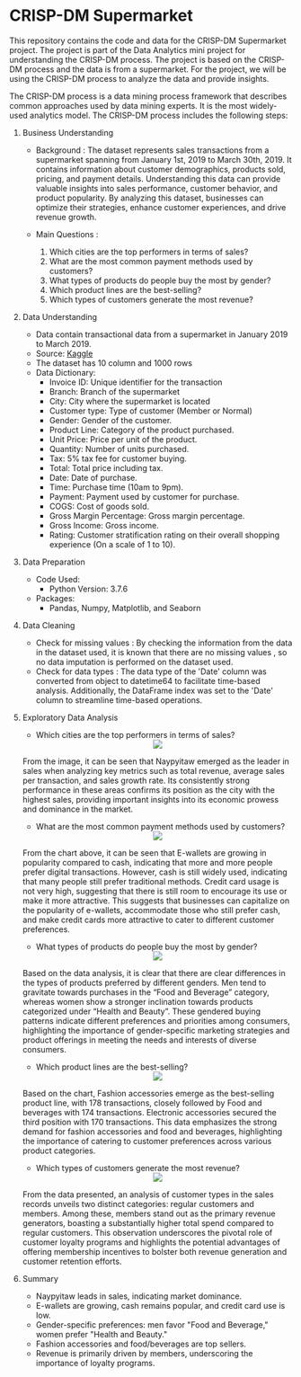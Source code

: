 # CRISP-DM Supermarket

This repository contains the code and data for the CRISP-DM Supermarket project. The project is part of the Data Analytics mini project for understanding the CRISP-DM process. The project is based on the CRISP-DM process and the data is from a supermarket. For the project, we will be using the CRISP-DM process to analyze the data and provide insights.

The CRISP-DM process is a data mining process framework that describes common approaches used by data mining experts. It is the most widely-used analytics model. The CRISP-DM process includes the following steps:

1. Business Understanding

   - Background : The dataset represents sales transactions from a supermarket spanning from January 1st, 2019 to March 30th, 2019. It contains information about customer demographics, products sold, pricing, and payment details. Understanding this data can provide valuable insights into sales performance, customer behavior, and product popularity. By analyzing this dataset, businesses can optimize their strategies, enhance customer experiences, and drive revenue growth.

   - Main Questions :
     1. Which cities are the top performers in terms of sales?
     2. What are the most common payment methods used by customers?
     3. What types of products do people buy the most by gender?
     4. Which product lines are the best-selling?
     5. Which types of customers generate the most revenue?

2. Data Understanding

   - Data contain transactional data from a supermarket in January 2019 to March 2019.
   - Source: [Kaggle](https://www.kaggle.com/aungpyaeap/supermarket-sales)
   - The dataset has 10 column and 1000 rows
   - Data Dictionary:
     - Invoice ID: Unique identifier for the transaction
     - Branch: Branch of the supermarket
     - City: City where the supermarket is located
     - Customer type: Type of customer (Member or Normal)
     - Gender: Gender of the customer.
     - Product Line: Category of the product purchased.
     - Unit Price: Price per unit of the product.
     - Quantity: Number of units purchased.
     - Tax: 5% tax fee for customer buying.
     - Total: Total price including tax.
     - Date: Date of purchase.
     - Time: Purchase time (10am to 9pm).
     - Payment: Payment used by customer for purchase.
     - COGS: Cost of goods sold.
     - Gross Margin Percentage: Gross margin percentage.
     - Gross Income: Gross income.
     - Rating: Customer stratification rating on their overall shopping experience (On a scale of 1 to 10).

3. Data Preparation

   - Code Used:
     - Python Version: 3.7.6
   - Packages:
     - Pandas, Numpy, Matplotlib, and Seaborn

4. Data Cleaning

   - Check for missing values :
     By checking the information from the data in the dataset used, it is known that there are no missing values , so no data imputation is performed on the dataset used.
   - Check for data types :
     The data type of the 'Date' column was converted from object to datetime64 to facilitate time-based analysis. Additionally, the DataFrame index was set to the 'Date' column to streamline time-based operations.

5. Exploratory Data Analysis

   - Which cities are the top performers in terms of sales?

    <div align="center"><img src="https://github.com/sisatput/LearnPythonImg/blob/main/CRISP-DM%20Supermarket/Top%20Performers.png"/></div>

   From the image, it can be seen that Naypyitaw emerged as the leader in sales when analyzing key metrics such as total revenue, average sales per transaction, and sales growth rate. Its consistently strong performance in these areas confirms its position as the city with the highest sales, providing important insights into its economic prowess and dominance in the market.

   - What are the most common payment methods used by customers?

    <div align="center"><img src="https://github.com/sisatput/LearnPythonImg/blob/main/CRISP-DM%20Supermarket/Common%20Payment.png"/></div>

   From the chart above, it can be seen that E-wallets are growing in popularity compared to cash, indicating that more and more people prefer digital transactions. However, cash is still widely used, indicating that many people still prefer traditional methods. Credit card usage is not very high, suggesting that there is still room to encourage its use or make it more attractive. This suggests that businesses can capitalize on the popularity of e-wallets, accommodate those who still prefer cash, and make credit cards more attractive to cater to different customer preferences.

   - What types of products do people buy the most by gender?

    <div align="center"><img src="https://github.com/sisatput/LearnPythonImg/blob/main/CRISP-DM%20Supermarket/Buy%20Product%20by%20Gender.png"/></div>

   Based on the data analysis, it is clear that there are clear differences in the types of products preferred by different genders. Men tend to gravitate towards purchases in the “Food and Beverage” category, whereas women show a stronger inclination towards products categorized under “Health and Beauty”. These gendered buying patterns indicate different preferences and priorities among consumers, highlighting the importance of gender-specific marketing strategies and product offerings in meeting the needs and interests of diverse consumers.

   - Which product lines are the best-selling?

    <div align="center"><img src="https://github.com/sisatput/LearnPythonImg/blob/main/CRISP-DM%20Supermarket/Best%20Selling%20Product%20Type.png"/></div>

   Based on the chart, Fashion accessories emerge as the best-selling product line, with 178 transactions, closely followed by Food and beverages with 174 transactions. Electronic accessories secured the third position with 170 transactions. This data emphasizes the strong demand for fashion accessories and food and beverages, highlighting the importance of catering to customer preferences across various product categories.

   - Which types of customers generate the most revenue?

    <div align="center"><img src="https://github.com/sisatput/LearnPythonImg/blob/main/CRISP-DM%20Supermarket/Customer%20Type.png"/></div>

   From the data presented, an analysis of customer types in the sales records unveils two distinct categories: regular customers and members. Among these, members stand out as the primary revenue generators, boasting a substantially higher total spend compared to regular customers. This observation underscores the pivotal role of customer loyalty programs and highlights the potential advantages of offering membership incentives to bolster both revenue generation and customer retention efforts.

6. Summary

   - Naypyitaw leads in sales, indicating market dominance.
   - E-wallets are growing, cash remains popular, and credit card use is low.
   - Gender-specific preferences: men favor "Food and Beverage," women prefer "Health and Beauty."
   - Fashion accessories and food/beverages are top sellers.
   - Revenue is primarily driven by members, underscoring the importance of loyalty programs.
